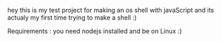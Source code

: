 hey this is my test project for making an os shell with javaScript
and its actualy my first time trying to make a shell :)

Requirements :
you need nodejs installed and be on Linux :)
